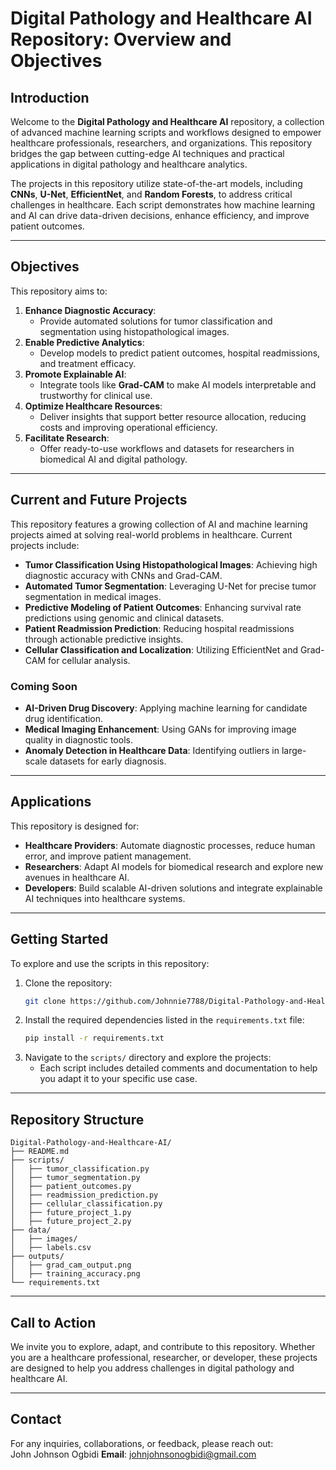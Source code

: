 
# Digital Pathology and Healthcare AI Repository: Overview and Objectives

## Introduction
Welcome to the **Digital Pathology and Healthcare AI** repository, a collection of advanced machine learning scripts and workflows designed to empower healthcare professionals, researchers, and organizations. This repository bridges the gap between cutting-edge AI techniques and practical applications in digital pathology and healthcare analytics.

The projects in this repository utilize state-of-the-art models, including **CNNs**, **U-Net**, **EfficientNet**, and **Random Forests**, to address critical challenges in healthcare. Each script demonstrates how machine learning and AI can drive data-driven decisions, enhance efficiency, and improve patient outcomes.

---

## Objectives
This repository aims to:
1. **Enhance Diagnostic Accuracy**:
   - Provide automated solutions for tumor classification and segmentation using histopathological images.
2. **Enable Predictive Analytics**:
   - Develop models to predict patient outcomes, hospital readmissions, and treatment efficacy.
3. **Promote Explainable AI**:
   - Integrate tools like **Grad-CAM** to make AI models interpretable and trustworthy for clinical use.
4. **Optimize Healthcare Resources**:
   - Deliver insights that support better resource allocation, reducing costs and improving operational efficiency.
5. **Facilitate Research**:
   - Offer ready-to-use workflows and datasets for researchers in biomedical AI and digital pathology.

---

## Current and Future Projects
This repository features a growing collection of AI and machine learning projects aimed at solving real-world problems in healthcare. Current projects include:
- **Tumor Classification Using Histopathological Images**: Achieving high diagnostic accuracy with CNNs and Grad-CAM.
- **Automated Tumor Segmentation**: Leveraging U-Net for precise tumor segmentation in medical images.
- **Predictive Modeling of Patient Outcomes**: Enhancing survival rate predictions using genomic and clinical datasets.
- **Patient Readmission Prediction**: Reducing hospital readmissions through actionable predictive insights.
- **Cellular Classification and Localization**: Utilizing EfficientNet and Grad-CAM for cellular analysis.

### Coming Soon
- **AI-Driven Drug Discovery**: Applying machine learning for candidate drug identification.
- **Medical Imaging Enhancement**: Using GANs for improving image quality in diagnostic tools.
- **Anomaly Detection in Healthcare Data**: Identifying outliers in large-scale datasets for early diagnosis.

---

## Applications
This repository is designed for:
- **Healthcare Providers**: Automate diagnostic processes, reduce human error, and improve patient management.
- **Researchers**: Adapt AI models for biomedical research and explore new avenues in healthcare AI.
- **Developers**: Build scalable AI-driven solutions and integrate explainable AI techniques into healthcare systems.

---

## Getting Started
To explore and use the scripts in this repository:
1. Clone the repository:
   ```bash
   git clone https://github.com/Johnnie7788/Digital-Pathology-and-Healthcare-AI-Scripts
   ```
2. Install the required dependencies listed in the `requirements.txt` file:
   ```bash
   pip install -r requirements.txt
   ```
3. Navigate to the `scripts/` directory and explore the projects:
   - Each script includes detailed comments and documentation to help you adapt it to your specific use case.

---

## Repository Structure
```
Digital-Pathology-and-Healthcare-AI/
├── README.md
├── scripts/
│   ├── tumor_classification.py
│   ├── tumor_segmentation.py
│   ├── patient_outcomes.py
│   ├── readmission_prediction.py
│   ├── cellular_classification.py
│   ├── future_project_1.py
│   ├── future_project_2.py
├── data/
│   ├── images/
│   ├── labels.csv
├── outputs/
│   ├── grad_cam_output.png
│   ├── training_accuracy.png
└── requirements.txt
```

---

## Call to Action
We invite you to explore, adapt, and contribute to this repository. Whether you are a healthcare professional, researcher, or developer, these projects are designed to help you address challenges in digital pathology and healthcare AI.

---

## Contact
For any inquiries, collaborations, or feedback, please reach out:  
  John Johnson Ogbidi
**Email**: johnjohnsonogbidi@gmail.com  
